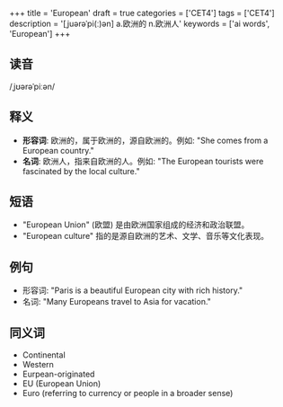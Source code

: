 +++
title = 'European'
draft = true
categories = ['CET4']
tags = ['CET4']
description = '[ˌjuərəˈpi(ː)ən] a.欧洲的 n.欧洲人'
keywords = ['ai words', 'European']
+++

## 读音
/ˌjʊərəˈpiːən/

## 释义
- **形容词**: 欧洲的，属于欧洲的，源自欧洲的。例如: "She comes from a European country."
- **名词**: 欧洲人，指来自欧洲的人。例如: "The European tourists were fascinated by the local culture."

## 短语
- "European Union" (欧盟) 是由欧洲国家组成的经济和政治联盟。
- "European culture" 指的是源自欧洲的艺术、文学、音乐等文化表现。

## 例句
- 形容词: "Paris is a beautiful European city with rich history."
- 名词: "Many Europeans travel to Asia for vacation."

## 同义词
- Continental
- Western
- Eurpean-originated
- EU (European Union)
- Euro (referring to currency or people in a broader sense)
